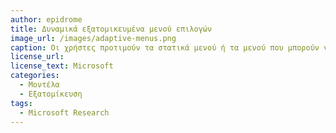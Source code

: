 ```yaml
---
author: epidrome
title: Δυναμικά εξατομικευμένα μενού επιλογών 
image_url: /images/adaptive-menus.png
caption: Οι χρήστες προτιμούν τα στατικά μενού ή τα μενού που μπορούν να αλλάξουν μόνοι τους, ενώ δεν προτιμούν ούτε έχουν καλή επίδοση με ένα μενού που αλλάζει αυτόματα ανάλογα με τη συχνότητα χρήσης.
license_url:
license_text: Microsoft
categories:
  - Μοντέλα
  - Εξατομίκευση
tags:
  - Microsoft Research
---
```

